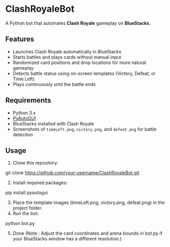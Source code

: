 # ClashRoyaleBot

A Python bot that automates **Clash Royale** gameplay on **BlueStacks**.

## Features

- Launches Clash Royale automatically in BlueStacks  
- Starts battles and plays cards without manual input  
- Randomized card positions and drop locations for more natural gameplay  
- Detects battle status using on-screen templates (Victory, Defeat, or Time Left)  
- Plays continuously until the battle ends  

## Requirements

- Python 3.x  
- [PyAutoGUI](https://pypi.org/project/PyAutoGUI/)  
- BlueStacks installed with Clash Royale  
- Screenshots of `timeLeft.png`, `victory.png`, and `defeat.png` for battle detection  

## Usage

1. Clone this repository:

git clone https://github.com/your-username/ClashRoyaleBot.git


2. Install required packages:

pip install pyautogui


3. Place the template images (timeLeft.png, victory.png, defeat.png) in the project folder.
4. Run the bot:

python bot.py

5. Done
(Note : Adjust the card coordinates and arena bounds in bot.py if your BlueStacks window has a different resolution.)